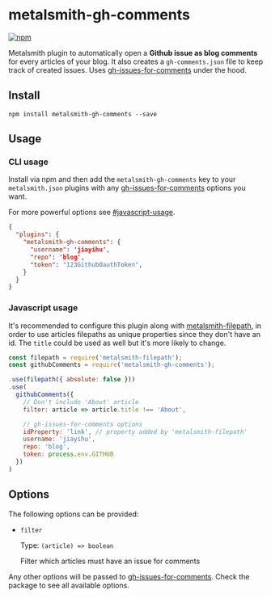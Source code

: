 # metalsmith-gh-comments

[![npm](https://img.shields.io/npm/v/metalsmith-gh-comments.svg)](https://www.npmjs.com/package/metalsmith-gh-comments)

Metalsmith plugin to automatically open a **Github issue as blog comments** for every articles of your blog. It also creates a `gh-comments.json` file to keep track of created issues. Uses [gh-issues-for-comments](https://github.com/jiayihu/gh-issues-for-comments) under the hood.


## Install

```
npm install metalsmith-gh-comments --save
```

## Usage

### CLI usage

Install via npm and then add the `metalsmith-gh-comments` key to your `metalsmith.json` plugins with any [gh-issues-for-comments](https://github.com/jiayihu/gh-issues-for-comments) options you want.

For more powerful options see [#javascript-usage](#javascript-usage).

```json
{
  "plugins": {
    "metalsmith-gh-comments": {
      "username": 'jiayihu',
      "repo": 'blog',
      "token": "123GithubOauthToken",
    }
  }
}
```

### Javascript usage

It's recommended to configure this plugin along with [metalsmith-filepath](https://github.com/lotaris/metalsmith-filepath), in order to use articles filepaths as unique properties since they don't have an id. The `title` could be used as well but it's more likely to change.

```javascript
const filepath = require('metalsmith-filepath');
const githubComments = require('metalsmith-gh-comments');

.use(filepath({ absolute: false }))
.use(
  githubComments({
    // Don't include 'About' article
    filter: article => article.title !== 'About', 

    // gh-issues-for-comments options
    idProperty: 'link', // property added by 'metalsmith-filepath'
    username: 'jiayihu',
    repo: 'blog',
    token: process.env.GITHUB
  })
)
```

## Options

The following options can be provided:

- `filter`

  Type: `(article) => boolean`

  Filter which articles must have an issue for comments

Any other options will be passed to [gh-issues-for-comments](https://github.com/jiayihu/gh-issues-for-comments). Check the package to see all available options.
